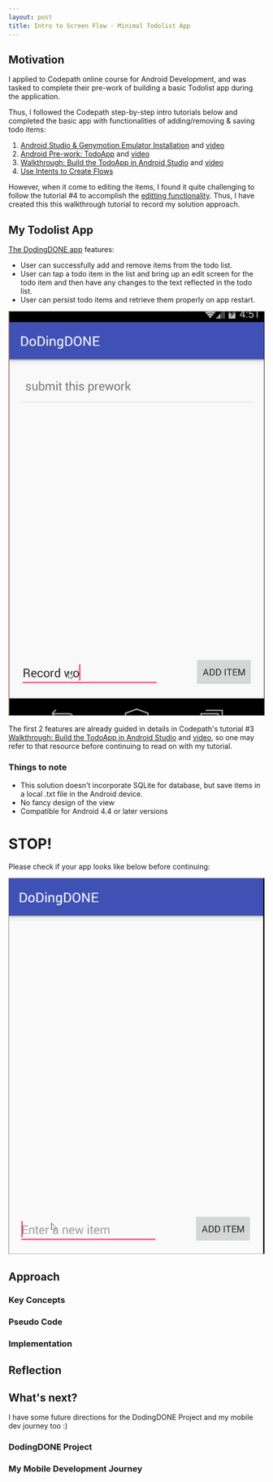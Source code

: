 ```yaml
---
layout: post
title: Intro to Screen Flow - Minimal Todolist App
---
```


## Motivation
I applied to Codepath online course for Android Development, and was tasked to complete their pre-work of building a basic Todolist app during the application.

Thus, I followed the Codepath step-by-step intro tutorials below and completed the basic app with functionalities of adding/removing & saving todo items:

1. [Android Studio & Genymotion Emulator Installation](https://docs.google.com/presentation/d/1iD0sMc-qIG80yZ1AQfDU5nxSAl3Xe4nx-2W_g9yzMSM/edit?usp=sharing) and [video](https://vimeo.com/113893631)
2. [Android Pre-work: TodoApp](http://courses.codepath.com/snippets/intro_to_android/prework) and [video](https://vimeo.com/113893630)
3. [Walkthrough: Build the TodoApp in Android Studio](https://docs.google.com/presentation/d/15JnmfmFa0hJOEkBhG_TeymChLzDzpOTJvBlOj29A9fY/edit?usp=sharing) and [video](https://vimeo.com/72475810)
4. [Use Intents to Create Flows](http://guides.codepath.com/android/Using-Intents-to-Create-Flows)

However, when it come to editing the items, I found it quite challenging to follow the tutorial #4 to accomplish the [editting functionality](http://courses.codepath.com/snippets/intro_to_android/prework#heading-conceptual-overview).
Thus, I have created this this walkthrough tutorial to record my solution approach.

## My Todolist App

[The DodingDONE app](https://github.com/arishuynhvan/dodingDONE) features:

- User can successfully add and remove items from the todo list.
- User can tap a todo item in the list and bring up an edit screen for the todo item and then have any changes to the text reflected in the todo list.
- User can persist todo items and retrieve them properly on app restart.

![DodingDone v0.1.0 Demo](/images/dodingDONE-v0.1.0.gif)

The first 2 features are already guided in details in Codepath's tutorial #3 [Walkthrough: Build the TodoApp in Android Studio](https://docs.google.com/presentation/d/15JnmfmFa0hJOEkBhG_TeymChLzDzpOTJvBlOj29A9fY/edit?usp=sharing) and [video](https://vimeo.com/72475810),
so one may refer to that resource before continuing to read on with my tutorial.

### Things to note
- This solution doesn't incorporate SQLite for database, but save items in a local .txt file in the Android device.
- No fancy design of the view
- Compatible for Android 4.4 or later versions

# STOP!

Please check if your app looks like below before continuing:

![DodingDONE v0.0.1 Demo](/images/dodingDONE-v0.0.1.gif)

## Approach

### Key Concepts

### Pseudo Code

### Implementation


## Reflection


## What's next?
I have some future directions for the DodingDONE Project and my mobile dev journey too :)

### DodingDONE Project

### My Mobile Development Journey


